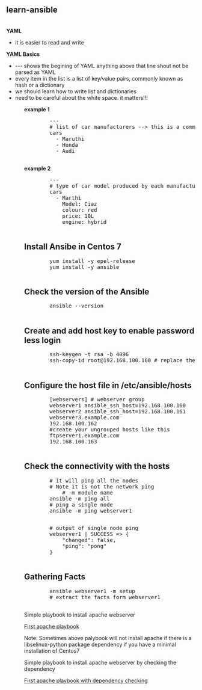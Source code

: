     
<h2>learn-ansible</h2>
<br/>
<b>YAML</b> 
   <ul> <li> it is easier to read and write </li></ul>
<b>YAML Basics</b>
   <p> 
        <ul> 
            <li> --- shows the begining of YAML anything above that line shout not be parsed as YAML </li>
            <li> every item in the list is a list of key/value pairs, commonly known as hash or a dictionary </li>
            <li>we should learn how to write list and dictionaries </li>
            <li>need to be careful about the white space. it matters!!! </li>
        <ul>
    </p>
<p> <b> example 1 </b> </p>

<div>
    <pre>
        --- 
        # list of car manufacturers --> this is a comment starts with "#" 
        cars
          - Maruthi
          - Honda
          - Audi
    </pre>
</div>
<b>example 2 </b>
<div>
    <pre>
        ---
        # type of car model produced by each manufacturers 
        cars
          - Marthi
            Model: Ciaz
            colour: red
            price: 10L
            engine: hybrid
    </pre>
</div
<div>
    <h2> Install Ansibe in Centos 7 </h2>
    <pre>
        yum install -y epel-release
        yum install -y ansible
    </pre>
    <h2> Check the version of the Ansible </h2>
    <pre>
        ansible --version
    </pre>
    <h2> Create and add host key to enable password less login</h2>
    <pre>
        ssh-keygen -t rsa -b 4096
        ssh-copy-id root@192.168.100.160 # replace the ip with your own ip
    </pre>
    <h2> Configure the host file in /etc/ansible/hosts </h2>
    <pre>
        [webservers] # webserver group 
        webserver1 ansible_ssh_host=192.168.100.160
        webserver2 ansible_ssh_host=192.168.100.161
        webserver3.example.com 
        192.168.100.162        
        #create your ungrouped hosts like this
        ftpserver1.example.com
        192.168.100.163
    </pre>
    <h2> Check the connectivity with the hosts </h2>
    <pre>
        # it will ping all the nodes
        # Note it is not the network ping
            # -m module name
        ansible -m ping all 
        # ping a single node
        ansible -m ping webserver1
    </pre>
    <pre>
        # output of single node ping
        webserver1 | SUCCESS => {
            "changed": false, 
            "ping": "pong"
        }
    </pre>    
</div>
<div>
    <h2>Gathering Facts</h2> 
    <pre>
        ansible webserver1 -m setup
        # extract the facts form webserver1
    </pre>
</div>
<div>
    <p>Simple playbook to install apache webserver</p>
    <a href="apache.yml">First apache playbook</a>
    <p>Note: Sometimes above palybook will not install apache if there is a libselinux-python package dependency if you have a minimal installation of Centos7</p>
    <p>Simple playbook to install apache webserver by checking the dependency</p>
    <a href="apache1.yml">First apache playbook with dependency checking</a>
</div>

